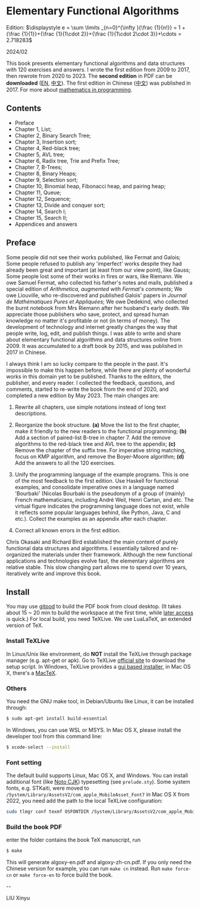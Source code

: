 Elementary Functional Algorithms
====

Edition: $\displaystyle e = \sum \limits _{n=0}^{\infty }{\frac {1}{n!}} = 1 + {\frac {1}{1}}+{\frac {1}{1\cdot 2}}+{\frac {1}{1\cdot 2\cdot 3}}+\cdots = 2.718283$

2024/02

This book presents elementary functional algorithms and data structures with 120 exercises and answers. I wrote the first edition from 2009 to 2017, then rewrote from 2020 to 2023. The **second edition** in PDF can be **downloaded** ([EN](https://github.com/liuxinyu95/AlgoXY/files/14003500/algoxy-en.pdf), [中文](https://github.com/liuxinyu95/AlgoXY/files/14003498/algoxy-zh-cn.pdf)). The first edition in Chinese ([中文](https://book.douban.com/subject/26931430/)) was published in 2017. For more about [mathematics in programming](https://link.springer.com/book/10.1007/978-981-97-2432-1).

<!-- <img src="https://user-images.githubusercontent.com/332938/95418499-442e4b00-096a-11eb-81b9-496020aa5f10.jpg" width="400"> -->

Contents
--------

- Preface
- Chapter 1, List;
- Chapter 2, Binary Search Tree;
- Chapter 3, Insertion sort;
- Chapter 4, Red-black tree;
- Chapter 5, AVL tree;
- Chapter 6, Radix tree, Trie and Prefix Tree;
- Chapter 7, B-Trees;
- Chapter 8, Binary Heaps;
- Chapter 9, Selection sort;
- Chapter 10, Binomial heap, Fibonacci heap, and pairing heap;
- Chapter 11, Queue;
- Chapter 12, Sequence;
- Chapter 13, Divide and conquer sort;
- Chapter 14, Search I;
- Chapter 15, Search II;
- Appendices and answers

Preface
--------
Some people did not see their works published, like Fermat and Galois; Some people refused to publish any 'imperfect' works despite they had already been great and important (at least from our view point), like Gauss; Some people lost some of their works in fires or wars, like Riemann. We owe Samuel Fermat, who collected his father's notes and mails, published a special edition of _Arithmetica, augmented with Fermat's comments_; We owe Liouville, who re-discovered and published Galois' papers in _Journal de Mathématiques Pures et Appliquées_; We owe Dedekind, who collected the burnt notebook from Mrs Riemann after her husband's early death. We appreciate those publishers who save, protect, and spread human knowledge no matter it's profitable or not (in terms of money). The development of technology and internet greatly changes the way that people write, log, edit, and publish things. I was able to write and share about elementary functional algorithms and data structures online from 2009. It was accumulated to a draft book by 2015, and was published in 2017 in Chinese.

I always think I am so lucky compare to the people in the past. It's impossible to make this happen before, while there are plenty of wonderful works in this domain yet to be published. Thanks to the editors, the publisher, and every reader. I collected the feedback, questions, and comments, started to re-write the book from the end of 2020, and completed a new edition by May 2023. The main changes are:

1. Rewrite all chapters, use simple notations instead of long text descriptions.

2. Reorganize the book structure. **(a)** Move the list to the first chapter, make it friendly to the new readers to the functional programming; **(b)** Add a section of paired-list B-tree in chapter 7. Add the remove algorithms to the red-black tree and AVL tree to the appendix; **(c)** Remove the chapter of the suffix tree. For imperative string matching, focus on KMP algorithm, and remove the Boyer-Moore algorithm; **(d)** Add the answers to all the 120 exercises.

3. Unify the programming language of the example programs. This is one of the most feedback to the first edition. Use Haskell for functional examples, and consolidate imperative ones in a language named 'Bourbaki' (Nicolas Bourbaki is the pseudonym of a group of (mainly) French mathematicians, including André Weil, Henri Cartan, and etc. The virtual figure indicates the programming language does not exist, while it reflects some popular languages behind, like Python, Java, C and etc.). Collect the examples as an appendix after each chapter.

4. Correct all known errors in the first edition.

Chris Okasaki and Richard Bird established the main content of purely functional data structures and algorithms. I essentially tailored and re-organized the materials under their framework. Although the new functional applications and technologies evolve fast, the elementary algorithms are relative stable. This slow changing part allows me to spend over 10 years, iteratively write and improve this book.

Install
--------

You may use [gitpod](https://gitpod.io/#https://github.com/liuxinyu95/algoxy) to build the PDF book from cloud desktop. (It takes about 15 ~ 20 min to build the workspace at the first time, while [later access](https://gitpod.io/workspaces) is quick.) For local build, you need TeXLive. We use LuaLaTeX, an extended version of TeX.

### Install TeXLive

In Linux/Unix like environment, do **NOT** install the TeXLive through package manager (e.g. apt-get or apk). Go to TeXLive [official site](https://tug.org/texlive/) to download the setup script. In Windows, TeXLive provides a [gui based installer](https://tug.org/texlive/windows.html), in Mac OS X, there's a [MacTeX](https://www.tug.org/mactex/).

### Others

You need the GNU make tool, in Debian/Ubuntu like Linux, it can be installed through:

```bash
$ sudo apt-get install build-essential
```

In Windows, you can use WSL or MSYS. In Mac OS X, please install the developer tool from this command line:

```bash
$ xcode-select --install
```

### Font setting

The default build supports Linux, Mac OS X, and Windows. You can install additional font (like [Noto CJK](https://github.com/notofonts/noto-cjk/)) typesetting (see `prelude.sty`). Some system fonts, e.g. STKaiti, were moved to `/System/Library/AssetsV2/com_apple_MobileAsset_Font7` in Mac OS X from 2022, you need add the path to the local TeXLive configuration:

```bash
sudo tlmgr conf texmf OSFONTDIR /System/Library/AssetsV2/com_apple_MobileAsset_Font7
```

### Build the book PDF

enter the folder contains the book TeX manuscript, run

```bash
$ make
```

This will generate algoxy-en.pdf and algoxy-zh-cn.pdf. If you only need the Chinese version for example, you can run `make cn` instead. Run `make force-cn` or `make force-en` to force build the book.

--

LIU Xinyu
